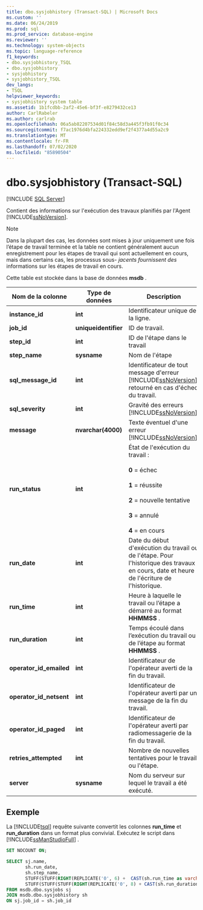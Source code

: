 ```yaml
---
title: dbo.sysjobhistory (Transact-SQL) | Microsoft Docs
ms.custom: ''
ms.date: 06/24/2019
ms.prod: sql
ms.prod_service: database-engine
ms.reviewer: ''
ms.technology: system-objects
ms.topic: language-reference
f1_keywords:
- dbo.sysjobhistory_TSQL
- dbo.sysjobhistory
- sysjobhistory
- sysjobhistory_TSQL
dev_langs:
- TSQL
helpviewer_keywords:
- sysjobhistory system table
ms.assetid: 1b1fcdbb-2af2-45e6-bf3f-e8279432ce13
author: CarlRabeler
ms.author: carlrab
ms.openlocfilehash: 06a5ab82207534d01f84c58d3a445f3fb91f0c34
ms.sourcegitcommit: f7ac1976d4bfa224332edd9ef2f4377a4d55a2c9
ms.translationtype: MT
ms.contentlocale: fr-FR
ms.lasthandoff: 07/02/2020
ms.locfileid: "85890504"
---
```

# <a name="dbosysjobhistory-transact-sql"></a>dbo.sysjobhistory (Transact-SQL)
[!INCLUDE [SQL Server](../../includes/applies-to-version/sqlserver.md)]

Contient des informations sur l'exécution des travaux planifiés par l'Agent [!INCLUDE[ssNoVersion](../../includes/ssnoversion-md.md)].
  
> [!NOTE]
> Dans la plupart des cas, les données sont mises à jour uniquement une fois l’étape de travail terminée et la table ne contient généralement aucun enregistrement pour les étapes de travail qui sont actuellement en cours, mais dans certains cas, les processus sous- *jacents fournissent des* informations sur les étapes de travail en cours.

Cette table est stockée dans la base de données **msdb** .  
  
|Nom de la colonne|Type de données|Description|  
|-----------------|---------------|-----------------|  
|**instance_id**|**int**|Identificateur unique de la ligne.|  
|**job_id**|**uniqueidentifier**|ID de travail.|  
|**step_id**|**int**|ID de l'étape dans le travail|  
|**step_name**|**sysname**|Nom de l'étape|  
|**sql_message_id**|**int**|Identificateur de tout message d'erreur [!INCLUDE[ssNoVersion](../../includes/ssnoversion-md.md)] retourné en cas d'échec du travail.|  
|**sql_severity**|**int**|Gravité des erreurs [!INCLUDE[ssNoVersion](../../includes/ssnoversion-md.md)].|  
|**message**|**nvarchar(4000)**|Texte éventuel d'une erreur [!INCLUDE[ssNoVersion](../../includes/ssnoversion-md.md)].|  
|**run_status**|**int**|État de l'exécution du travail :<br /><br /> **0** = échec<br /><br /> **1** = réussite<br /><br /> **2** = nouvelle tentative<br /><br /> **3** = annulé<br /><br />**4** = en cours|  
|**run_date**|**int**|Date du début d'exécution du travail ou de l'étape. Pour l'historique des travaux en cours, date et heure de l'écriture de l'historique.|  
|**run_time**|**int**|Heure à laquelle le travail ou l’étape a démarré au format **HHMMSS** .|  
|**run_duration**|**int**|Temps écoulé dans l’exécution du travail ou de l’étape au format **HHMMSS** .|  
|**operator_id_emailed**|**int**|Identificateur de l'opérateur averti de la fin du travail.|  
|**operator_id_netsent**|**int**|Identificateur de l'opérateur averti par un message de la fin du travail.|  
|**operator_id_paged**|**int**|Identificateur de l'opérateur averti par radiomessagerie de la fin du travail.|  
|**retries_attempted**|**int**|Nombre de nouvelles tentatives pour le travail ou l'étape.|  
|**server**|**sysname**|Nom du serveur sur lequel le travail a été exécuté.|  
  
  ## <a name="example"></a>Exemple
 La [!INCLUDE[tsql](../../includes/tsql-md.md)] requête suivante convertit les colonnes **run_time** et **run_duration** dans un format plus convivial.  Exécutez le script dans [!INCLUDE[ssManStudioFull](../../includes/ssmanstudiofull-md.md)] .
 
 ```sql
 SET NOCOUNT ON;
 
 SELECT sj.name,
        sh.run_date,
        sh.step_name,
        STUFF(STUFF(RIGHT(REPLICATE('0', 6) +  CAST(sh.run_time as varchar(6)), 6), 3, 0, ':'), 6, 0, ':') 'run_time',
        STUFF(STUFF(STUFF(RIGHT(REPLICATE('0', 8) + CAST(sh.run_duration as varchar(8)), 8), 3, 0, ':'), 6, 0, ':'), 9, 0, ':') 'run_duration (DD:HH:MM:SS)  '
FROM msdb.dbo.sysjobs sj
JOIN msdb.dbo.sysjobhistory sh
ON sj.job_id = sh.job_id
```
